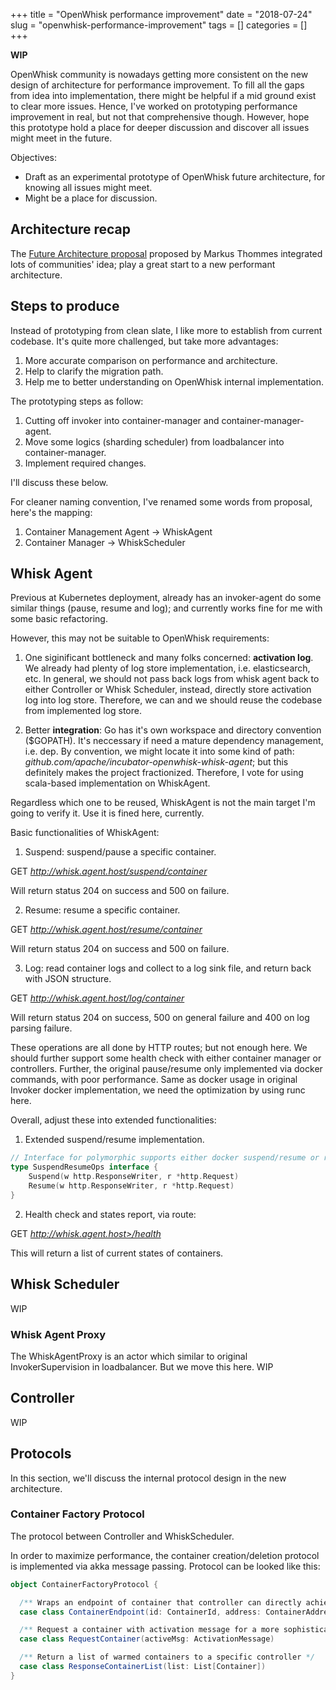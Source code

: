 +++
title = "OpenWhisk performance improvement"
date = "2018-07-24"
slug = "openwhisk-performance-improvement" 
tags = []
categories = []
+++

**WIP**

OpenWhisk community is nowadays getting more consistent on the new design of architecture for performance improvement. To fill all the gaps from idea into implementation, there might be helpful if a mid ground exist to clear more issues. Hence, I've worked on prototyping performance improvement in real, but not that comprehensive though. However, hope this prototype hold a place for deeper discussion and discover all issues might meet in the future. 

Objectives:

* Draft as an experimental prototype of OpenWhisk future architecture, for knowing all issues might meet.
* Might be a place for discussion.

## Architecture recap

The [Future Architecture proposal](https://cwiki.apache.org/confluence/display/OPENWHISK/OpenWhisk+future+architecture) proposed by Markus Thommes integrated lots of communities' idea; play a great start to a new performant architecture.

## Steps to produce

Instead of prototyping from clean slate, I like more to establish from current codebase. It's quite more challenged, but take more advantages:

1. More accurate comparison on performance and architecture.
2. Help to clarify the migration path.
3. Help me to better understanding on OpenWhisk internal implementation.

The prototyping steps as follow:

1. Cutting off invoker into container-manager and container-manager-agent.
2. Move some logics (sharding scheduler) from loadbalancer into container-manager.
3. Implement required changes.

I'll discuss these below.

For cleaner naming convention, I've renamed some words from proposal, here's the mapping:

1. Container Management Agent -> WhiskAgent
2. Container Manager -> WhiskScheduler

## Whisk Agent

Previous at Kubernetes deployment, already has an invoker-agent do some similar things (pause, resume and log); and currently works fine for me with some basic refactoring. 

However, this may not be suitable to OpenWhisk requirements: 

1. One siginificant bottleneck and many folks concerned: **activation log**. We already had plenty of log store implementation, i.e. elasticsearch, etc. In general, we should not pass back logs from whisk agent back to either Controller or Whisk Scheduler, instead, directly store activation log into log store. Therefore, we can and we should reuse the codebase from implemented log store.

2. Better **integration**: Go has it's own workspace and directory convention ($GOPATH). It's neccessary if need a mature dependency management, i.e. dep. By convention, we might locate it into some kind of path: _github.com/apache/incubator-openwhisk-whisk-agent_; but this definitely makes the project fractionized. Therefore, I vote for using scala-based implementation on WhiskAgent.

Regardless which one to be reused, WhiskAgent is not the main target I'm going to verify it. Use it is fined here, currently.

Basic functionalities of WhiskAgent:

1. Suspend: suspend/pause a specific container. 
  
GET  _http://whisk.agent.host/suspend/container_

Will return status 204 on success and 500 on failure.

2. Resume: resume a specific container.

GET  _http://whisk.agent.host/resume/container_

Will return status 204 on success and 500 on failure.

3. Log: read container logs and collect to a log sink file, and return back with JSON structure.

GET _http://whisk.agent.host/log/container_

Will return status 204 on success, 500 on general failure and 400 on log parsing failure.

These operations are all done by HTTP routes; but not enough here. We should further support some health check with either container manager or controllers. Further, the original pause/resume only implemented via docker commands, with poor performance. Same as docker usage in original Invoker docker implementation, we need the optimization by using runc here.

Overall, adjust these into extended functionalities:

1. Extended suspend/resume implementation.
```Go
// Interface for polymorphic supports either docker suspend/resume or runc-based.
type SuspendResumeOps interface {
	Suspend(w http.ResponseWriter, r *http.Request)
	Resume(w http.ResponseWriter, r *http.Request)
}
```

2. Health check and states report, via route: 

GET _http://whisk.agent.host>/health_

This will return a list of current states of containers.

## Whisk Scheduler

WIP

### Whisk Agent Proxy

The WhiskAgentProxy is an actor which similar to original InvokerSupervision in loadbalancer. But we move this here.
WIP

## Controller

WIP

## Protocols

In this section, we'll discuss the internal protocol design in the new architecture.

### Container Factory Protocol

The protocol between Controller and WhiskScheduler.

In order to maximize performance, the container creation/deletion protocol is implemented via akka message passing. Protocol can be looked like this:

```Scala
object ContainerFactoryProtocol {

  /** Wraps an endpoint of container that controller can directly achieve. */
  case class ContainerEndpoint(id: ContainerId, address: ContainerAddress)

  /** Request a container with activation message for a more sophisticated decision. */
  case class RequestContainer(activeMsg: ActivationMessage)

  /** Return a list of warmed containers to a specific controller */
  case class ResponseContainerList(list: List[Container])
}
```


